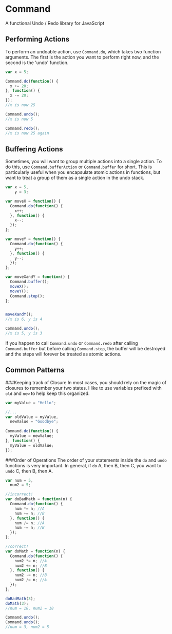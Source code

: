 Command
=======
A functional Undo / Redo library for JavaScript

Performing Actions
-----
To perform an undoable action, use `Command.do`, which takes two function
arguments. The first is the action you want to perform right now, and the
second is the 'undo' function.
```javascript
var x = 5;

Command.do(function() {
  x += 20;
}, function() {
  x -= 20;
});
//x is now 25

Command.undo();
//x is now 5

Command.redo();
//x is now 25 again
```

Buffering Actions
-----
Sometimes, you will want to group multiple actions into a single action.
To do this, use `Command.bufferAction` or `Command.buffer` for short. This
is particularly useful when you encapsulate atomic actions in functions, 
but want to treat a group of them as a single action in the undo stack.

```javascript
var x = 5,
    y = 3;

var moveX = function() {
  Command.do(function() {
    x++;
  }, function() {
    x--;
  });
};

var moveY = function() {
  Command.do(function() {
    y++;
  }, function() {
    y--;
  });
};

var moveXandY = function() {
  Command.buffer();
  moveX();
  moveY();
  Command.stop();
};


moveXandY();
//x is 6, y is 4

Command.undo();
//x is 5, y is 3
```

If you happen to call `Command.undo` or `Command.redo` after calling `Command.buffer`
but before calling `Command.stop`, the buffer will be destroyed and the steps will 
forever be treated as atomic actions.

Common Patterns
-----
###Keeping track of Closure
In most cases, you should rely on the magic of closures to remember your two states.
I like to use variables prefixed with `old` and `new` to help keep this organized.
```javascript
var myValue = "Hello";

//...
var oldValue = myValue,
  newValue = "Goodbye";
  
Command.do(function() {
  myValue = newValue;
}, function() {
  myValue = oldValue;
});
```
###Order of Operations
The order of your statements inside the `do` and `undo` functions is very important.
In general, if `do` A, then B, then C, you want to `undo` C, then B, then A.
```javascript
var num = 5,
  num2 = 5;

//incorrect!
var doBadMath = function(n) {
  Command.do(function() {
    num *= n; //A
    num += n; //B
  }, function() {
    num /= n; //A
    num -= n; //B
  });  
};

//correct!
var doMath = function(n) {
  Command.do(function() {
    num2 *= n; //A
    num2 += n; //B
  }, function() {
    num2 -= n; //B
    num2 /= n; //A
  });  
};

doBadMath(3); 
doMath(3);
//num = 18, num2 = 18

Command.undo();
Command.undo();
//num = 3, num2 = 5
```
